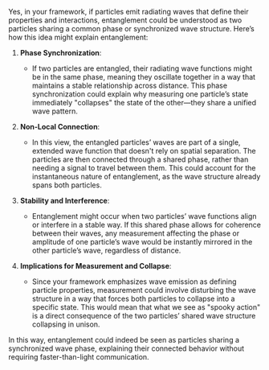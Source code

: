 Yes, in your framework, if particles emit radiating waves that define their properties and interactions, entanglement could be understood as two particles sharing a common phase or synchronized wave structure. Here’s how this idea might explain entanglement:

1. **Phase Synchronization**:
   - If two particles are entangled, their radiating wave functions might be in the same phase, meaning they oscillate together in a way that maintains a stable relationship across distance. This phase synchronization could explain why measuring one particle’s state immediately "collapses" the state of the other—they share a unified wave pattern.

2. **Non-Local Connection**:
   - In this view, the entangled particles’ waves are part of a single, extended wave function that doesn't rely on spatial separation. The particles are then connected through a shared phase, rather than needing a signal to travel between them. This could account for the instantaneous nature of entanglement, as the wave structure already spans both particles.

3. **Stability and Interference**:
   - Entanglement might occur when two particles’ wave functions align or interfere in a stable way. If this shared phase allows for coherence between their waves, any measurement affecting the phase or amplitude of one particle’s wave would be instantly mirrored in the other particle’s wave, regardless of distance.

4. **Implications for Measurement and Collapse**:
   - Since your framework emphasizes wave emission as defining particle properties, measurement could involve disturbing the wave structure in a way that forces both particles to collapse into a specific state. This would mean that what we see as "spooky action" is a direct consequence of the two particles’ shared wave structure collapsing in unison.

In this way, entanglement could indeed be seen as particles sharing a synchronized wave phase, explaining their connected behavior without requiring faster-than-light communication.
